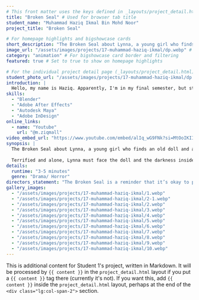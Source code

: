```yaml
---
# This front matter uses the keys defined in _layouts/project_detail.html
title: "Broken Seal" # Used for browser tab title
student_name: "Muhammad Haziq Ikmal Bin Mohd Noor"
project_title: "Broken Seal"

# For homepage highlights and bigshowcase cards
short_description: "The Broken Seal about Lynna, a young girl who finds an old doll and accidentally breaks a strange talisman in her attic."
image_url: "/assets/images/projects/17-muhammad-haziq-ikmal/dp.webp" # Card image
category: "animation" # For bigshowcase card border and filtering
featured: true # Set to true to show on homepage highlights

# For the individual project detail page (_layouts/project_detail.html)
student_photo_url: "/assets/images/projects/17-muhammad-haziq-ikmal/dp.webp"
introduction: |
  Hello, my name is Haziq. Apparently, I'm in my final semester, but still figuring out what I truly want to do. I do regret choosing animation course that doesn’t have a definite answer for every subject because the marks given by lecturer and someone else taste not based on my own study from books at all. I hope to find something I love and pursue it with passion.
skills:
  - "Blender"
  - "Adobe After Effects"
  - "Autodesk Maya"
  - "Adobe InDesign"
online_links:
  - name: "Youtube"
    url: "@m.ziqmall"
video_embed_url: "https://www.youtube.com/embed/alIq_wG9FNk?si=MtOoIKIImIkR8djl"
synopsis: |
  The Broken Seal about Lynna, a young girl who finds an old doll and accidentally breaks a strange talisman in her attic. That night, the doll comes to life, revealing itself as a vengeful spirit. It haunts Lynna, feeding on her grief and fears.
  
  Terrified and alone, Lynna must face the doll and the darkness inside herself. As the haunting grows stronger, she finds the courage to fight back. In the end, she overcomes the spirit, regaining her strength and peace.
details:
  runtime: "3-5 minutes"
  genre: "Drama/ Horror"
directors_statement: "The Broken Seal is a reminder that it’s okay to pause. To feel. To face the fears you’ve been ignoring and that doing so isn’t weakness, it’s strength. Through Lynna’s journey, the animation becomes more than entertainment; it becomes a visual metaphor for the emotional battles we fight when no one’s watching."
gallery_images:
  - "/assets/images/projects/17-muhammad-haziq-ikmal/1.webp"
  - "/assets/images/projects/17-muhammad-haziq-ikmal/2-1.webp"
  - "/assets/images/projects/17-muhammad-haziq-ikmal/2.webp"
  - "/assets/images/projects/17-muhammad-haziq-ikmal/3.webp"
  - "/assets/images/projects/17-muhammad-haziq-ikmal/4.webp"
  - "/assets/images/projects/17-muhammad-haziq-ikmal/5.webp"
  - "/assets/images/projects/17-muhammad-haziq-ikmal/6.webp"
  - "/assets/images/projects/17-muhammad-haziq-ikmal/7.webp"
  - "/assets/images/projects/17-muhammad-haziq-ikmal/8.webp"
  - "/assets/images/projects/17-muhammad-haziq-ikmal/9.webp"
  - "/assets/images/projects/17-muhammad-haziq-ikmal/10.webp"
---
```

<!-- You can add more content here in Markdown if needed, it will appear after the gallery -->
This is additional content for Student 1's project, written in Markdown.
It will be processed by `{{ content }}` in the `project_detail.html` layout if you put a `{{ content }}` tag there (currently it's not).
If you want this, add `{{ content }}` inside the `project_detail.html` layout, perhaps at the end of the `<div class="lg:col-span-2">` section.